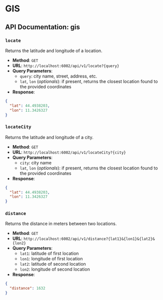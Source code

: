 # GIS

## API Documentation: gis

### `locate`
Returns the latitude and longitude of a location.
- **Method**: `GET`
- **URL**: `http://localhost:6002/api/v1/locate?{query}`
- **Query Parameters**:
    - `query`: city name, street, address, etc.
    - `lat`, `lon` (*optionals*): if present, returns the closest location found to the provided coordinates
- **Response**:
```json
{
  "lat": 44.4938203,
  "lon": 11.3426327
}
```

### `locateCity`
Returns the latitude and longitude of a city.
- **Method**: `GET`
- **URL**: `http://localhost:6002/api/v1/locateCity?{city}`
- **Query Parameters**:
    - `city`: city name
    - `lat`, `lon` (*optionals*): if present, returns the closest location found to the provided coordinates
- **Response**:
```json
{
  "lat": 44.4938203,
  "lon": 11.3426327
}
```

### `distance`
Returns the distance in meters between two locations.
- **Method**: `GET`
- **URL**: `http://localhost:6002/api/v1/distance?{lat1}&{lon1}&{lat2}&{lon2}`
- **Query Parameters**:
    - `lat1`: latitude of first location
    - `lon1`: longitude of first location
    - `lat2`: latitude of second location
    - `lon2`: longitude of second location
- **Response**:
```json
{
  "distance": 1632
}
```
